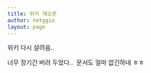 ```yaml
---
title: 위키 재오픈
author: netggio
layout: page
---
```

위키 다시 살려음..   
  
너무 장기간 버려 두었다..&nbsp; 문서도 얼마 없긴하네 ㅎㅎ